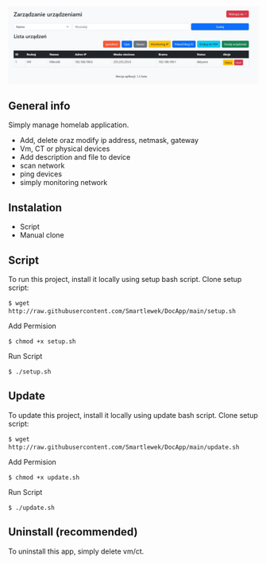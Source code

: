 ![My Image](https://github.com/Smartlewek/DocApp/blob/main/readme.jpg)
## General info
Simply manage homelab application.

* Add, delete oraz modify ip address, netmask, gateway
* Vm, CT or physical devices
* Add description and file to  device
* scan network
* ping devices
* simply monitoring network 
  	
## Instalation
* Script
* Manual clone
	
## Script
To run this project, install it locally using setup bash script.
Clone setup script:
```
$ wget http://raw.githubusercontent.com/Smartlewek/DocApp/main/setup.sh
```
Add Permision
```
$ chmod +x setup.sh
```
Run Script 
```
$ ./setup.sh
```
## Update 
To update this project, install it locally using update bash script.
Clone setup script:
```
$ wget http://raw.githubusercontent.com/Smartlewek/DocApp/main/update.sh
```
Add Permision
```
$ chmod +x update.sh
```
Run Script 
```
$ ./update.sh
```
## Uninstall (recommended)
To uninstall this app, simply delete vm/ct.
```


